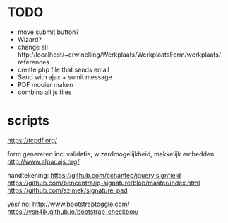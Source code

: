 # TODO

* move submit button?
* Wizard?
* change all http://localhost/~erwinelling/Werkplaats/WerkplaatsForm/werkplaats/ references
* create php file that sends email
* Send with ajax + sumit message
* PDF mooier maken
* combina all js files


# scripts

https://tcpdf.org/


form genereren incl validatie, wizardmogelijkheid, makkelijk embedden:
http://www.alpacajs.org/

handtekening:
https://github.com/cchantep/jquery.signfield
https://github.com/bencentra/jq-signature/blob/master/index.html
https://github.com/szimek/signature_pad

yes/ no:
http://www.bootstraptoggle.com/
https://vsn4ik.github.io/bootstrap-checkbox/
